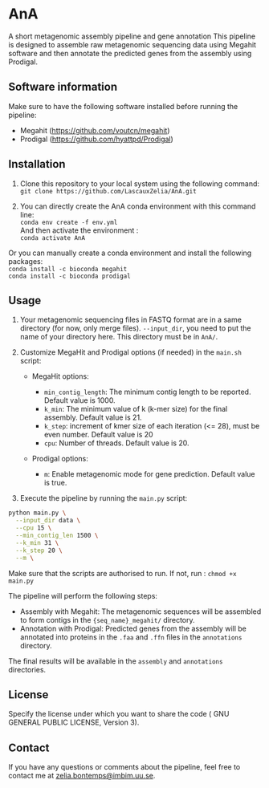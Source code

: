 # AnA
A short metagenomic assembly pipeline and gene annotation
This pipeline is designed to assemble raw metagenomic sequencing data using Megahit software and then annotate the predicted genes from the assembly using Prodigal.  

## Software information
Make sure to have the following software installed before running the pipeline:
- Megahit (https://github.com/voutcn/megahit)
- Prodigal (https://github.com/hyattpd/Prodigal)

## Installation
1. Clone this repository to your local system using the following command:
   `git clone https://github.com/LascauxZelia/AnA.git`
   
2. You can directly create the AnA conda environment with this command line:  
`conda env create -f env.yml`  
And then activate the environment :  
`conda activate AnA`  

Or you can manually create a conda environment and install the following packages:  
`conda install -c bioconda megahit`  
`conda install -c bioconda prodigal`

## Usage
1. Your metagenomic sequencing files in FASTQ format are in a same directory (for now, only merge files).
   `--input_dir`, you need to put the name of your directory here. This directory must be in `AnA/`.   
2. Customize MegaHit and Prodigal options (if needed) in the `main.sh` script:

   - MegaHit options:
     - `min_contig_length`: The minimum contig length to be reported. Default value is 1000.
     - `k_min`: The minimum value of k (k-mer size) for the final assembly. Default value is 21.
     - `k_step`: increment of kmer size of each iteration (<= 28), must be even number. Default value is 20
     - `cpu`: Number of threads. Default value is 20.

   - Prodigal options:
     - `m`: Enable metagenomic mode for gene prediction. Default value is true.
       
3. Execute the pipeline by running the `main.py` script:

```bash
python main.py \
  --input_dir data \
  --cpu 15 \
  --min_contig_len 1500 \
  --k_min 31 \
  --k_step 20 \
  --m \
```

Make sure that the scripts are authorised to run. If not, run : `chmod +x main.py`  

The pipeline will perform the following steps:  
- Assembly with Megahit: The metagenomic sequences will be assembled to form contigs in the `{seq_name}_megahit/` directory.
- Annotation with Prodigal: Predicted genes from the assembly will be annotated into proteins in the `.faa` and `.ffn` files in the `annotations` directory.

The final results will be available in the `assembly` and `annotations` directories.

## License

Specify the license under which you want to share the code ( GNU GENERAL PUBLIC LICENSE, Version 3).

## Contact

If you have any questions or comments about the pipeline, feel free to contact me at [zelia.bontemps@imbim.uu.se](mailto:zelia.bontemps@imbim.uu.se).
